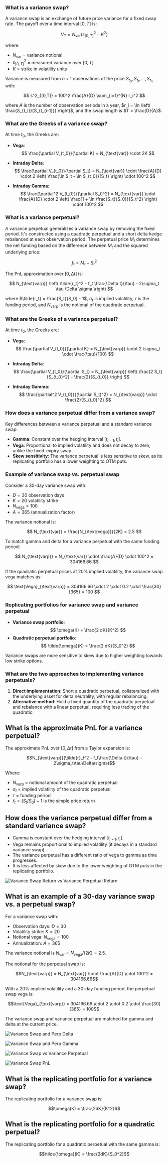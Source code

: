 ### What is a variance swap?

A variance swap is an exchange of future price variance for a fixed swap rate. The payoff over a time interval $[0,T]$ is:

$$
V_T = N_{\text{var}} \left( s^2_{[0,T]} - K^2 \right)
$$

where:

- $N_{\text{var}}$ = variance notional
- $s^2_{[0,T]}$ = measured variance over $[0,T]$
- $K$ = strike in volatility units

Variance is measured from $n+1$ observations of the price $S_{t_0}, S_{t_1}, \ldots, S_{t_n}$ with:

$$
s^2_{[0,T]} = 100^2 \frac{A}{D} \sum_{i=1}^{N} r_i^2
$$

where $A$ is the number of observation periods in a year, $r_i = \ln \left( \frac{S_{t_i}}{S_{t_{i-1}}} \right)$, and the swap length is $T = \frac{D}{A}$.

### What are the Greeks of a variance swap?

At time $t_0$, the Greeks are:

- **Vega**: 
  $$
  \frac{\partial V_{t_0}}{\partial K} = N_{\text{var}} \cdot 2K
  $$

- **Intraday Delta**: 
  $$
  \frac{\partial V_{t_0}}{\partial S_t} = N_{\text{var}} \cdot \frac{A}{D} \cdot 2 \left( \frac{\ln S_t - \ln S_{t_0}}{S_t} \right) \cdot 100^2
  $$

- **Intraday Gamma**: 
  $$
  \frac{\partial^2 V_{t_0}}{(\partial S_t)^2} = N_{\text{var}} \cdot \frac{A}{D} \cdot 2 \left( \frac{1 + \ln \frac{S_t}{S_0}}{S_t^2} \right) \cdot 100^2
  $$

### What is a variance perpetual?

A variance perpetual generalizes a variance swap by removing the fixed period. It's constructed using a quadratic perpetual and a short delta hedge rebalanced at each observation period. The perpetual price $M_t$ determines the net funding based on the difference between $M_t$ and the squared underlying price:

$$
f_t = M_t - S_t^2
$$

The PnL approximation over $[0, \Delta t]$ is:

$$
N_{\text{varp}} \left( \tilde{r_t}^2 - f_t \frac{\Delta t}{\tau} - 2\sigma_t \tau \Delta \sigma \right)
$$

where $\tilde{r_t} = \frac{S_t}{S_0} - 1$, $\sigma_t$ is implied volatility, $\tau$ is the funding period, and $N_{\text{varp}}$ is the notional of the quadratic perpetual.

### What are the Greeks of a variance perpetual?

At time $t_0$, the Greeks are:

- **Vega**: 
  $$
  \frac{\partial V_{t_0}}{\partial K} = N_{\text{varp}} \cdot 2 \sigma_t \cdot \frac{\tau}{100}
  $$

- **Intraday Delta**: 
  $$
  \frac{\partial V_{t_0}}{\partial S_t} = N_{\text{varp}} \left( \frac{2 S_t}{S_{t_0}^2} - \frac{2}{S_{t_0}} \right)
  $$

- **Intraday Gamma**: 
  $$
  \frac{\partial^2 V_{t_0}}{(\partial S_t)^2} = N_{\text{varp}} \cdot \frac{2}{S_{t_0}^2}
  $$

### How does a variance perpetual differ from a variance swap?

Key differences between a variance perpetual and a standard variance swap:

- **Gamma**: Constant over the hedging interval $[t_{i-1}, t_i]$.
- **Vega**: Proportional to implied volatility and does not decay to zero, unlike the fixed-expiry swap.
- **Skew sensitivity**: The variance perpetual is less sensitive to skew, as its replicating portfolio has a lower weighting to OTM puts.

### Example of variance swap vs. perpetual swap

Consider a 30-day variance swap with:

- $D = 30$ observation days
- $K = 20$ volatility strike
- $N_{\text{vega}} = 100$
- $A = 365$ (annualization factor)

The variance notional is:

$$
N_{\text{var}} = \frac{N_{\text{vega}}}{2K} = 2.5
$$

To match gamma and delta for a variance perpetual with the same funding period:

$$
N_{\text{varp}} = N_{\text{var}} \cdot \frac{A}{D} \cdot 100^2 = 304166.66
$$

If the quadratic perpetual prices at 20% implied volatility, the variance swap vega matches as:

$$
\text{Vega}_{\text{varp}} = 304166.66 \cdot 2 \cdot 0.2 \cdot \frac{30}{365} = 100
$$

### Replicating portfolios for variance swap and variance perpetual

- **Variance swap portfolio**: 
  $$
  \omega(K) = \frac{2 dK}{K^2}
  $$
- **Quadratic perpetual portfolio**: 
  $$
  \tilde{\omega}(K) = \frac{2 dK}{S_0^2}
  $$

Variance swaps are more sensitive to skew due to higher weighting towards low strike options.

### What are the two approaches to implementing variance perpetuals?

1. **Direct implementation**: Short a quadratic perpetual, collateralized with the underlying asset for delta neutrality, with regular rebalancing.
2. **Alternative method**: Hold a fixed quantity of the quadratic perpetual and rebalance with a linear perpetual, requiring less trading of the quadratic.



## What is the approximate PnL for a variance perpetual?

The approximate PnL over $[0, \Delta t]$ from a Taylor expansion is:

$$N_{\text{varp}}(\tilde{r}_t^2 - f_t\frac{\Delta t}{\tau} - 2\sigma_t\tau\Delta\sigma)$$

Where:
- $N_{\text{varp}}$ = notional amount of the quadratic perpetual
- $\sigma_t$ = implied volatility of the quadratic perpetual
- $\tau$ = funding period
- $\tilde{r}_t = (S_t/S_0) - 1$ is the simple price return

## How does the variance perpetual differ from a standard variance swap?

- Gamma is constant over the hedging interval $[t_{i-1}, t_i]$.
- Vega remains proportional to implied volatility (it decays in a standard variance swap).
- The variance perpetual has a different ratio of vega to gamma as time progresses.
- It is less affected by skew due to the lower weighting of OTM puts in the replicating portfolio.

![Variance Swap Return vs Variance Perpetual Return](https://research.opyn.co/_next/image?url=%2Fimages%2Fresearch%2F5%2F1.png&w=3840&q=75)

## What is an example of a 30-day variance swap vs. a perpetual swap?

For a variance swap with:
- Observation days: $D = 30$
- Volatility strike: $K = 20$
- Notional vega: $N_{\text{vega}} = 100$
- Annualization: $A = 365$

The variance notional is $N_{\text{var}} = N_{\text{vega}} / (2K) = 2.5$.

The notional for the perpetual swap is:

$$N_{\text{varp}} = N_{\text{var}} \cdot \frac{A}{D} \cdot 100^2 = 304166.66$$

With a 20% implied volatility and a 30-day funding period, the perpetual swap vega is:

$$\text{Vega}_{\text{varp}} = 304166.66 \cdot 2 \cdot 0.2 \cdot \frac{30}{365} = 100$$

The variance swap and variance perpetual are matched for gamma and delta at the current price.

![Variance Swap and Perp Delta](https://research.opyn.co/_next/image?url=%2Fimages%2Fresearch%2F5%2F2.png&w=3840&q=75)

![Variance Swap and Perp Gamma](https://research.opyn.co/_next/image?url=%2Fimages%2Fresearch%2F5%2F3.png&w=3840&q=75)

![Variance Swap vs Variance Perpetual](https://research.opyn.co/_next/image?url=%2Fimages%2Fresearch%2F5%2F5.png&w=3840&q=75)

![Variance Swap PnL](https://research.opyn.co/_next/image?url=%2Fimages%2Fresearch%2F5%2F6.png&w=3840&q=75)

## What is the replicating portfolio for a variance swap?

The replicating portfolio for a variance swap is:

$$\omega(K) = \frac{2dK}{K^2}$$

## What is the replicating portfolio for a quadratic perpetual?

The replicating portfolio for a quadratic perpetual with the same gamma is:

$$\tilde{\omega}(K) = \frac{2dK}{S_0^2}$$

